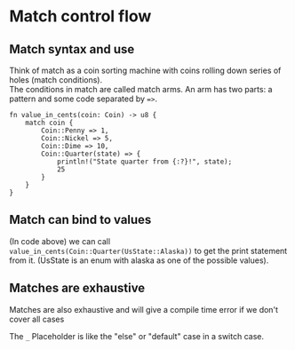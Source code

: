 # Match control flow

## Match syntax and use

Think of match as a coin sorting machine with coins rolling down series of holes (match conditions).  
The conditions in match are called match arms. An arm has two parts: a pattern and some code separated by `=>`.

```
fn value_in_cents(coin: Coin) -> u8 {
    match coin {
        Coin::Penny => 1,
        Coin::Nickel => 5,
        Coin::Dime => 10,
        Coin::Quarter(state) => {
            println!("State quarter from {:?}!", state);
            25
        }
    }
}
```

## Match can bind to values

(In code above) we can call `value_in_cents(Coin::Quarter(UsState::Alaska))` to get the print statement from it. (UsState is an enum with alaska as one of the possible values).

## Matches are exhaustive

Matches are also exhaustive and will give a compile time error if we don't cover all cases

The `_` Placeholder is like the "else" or "default" case in a switch case.
